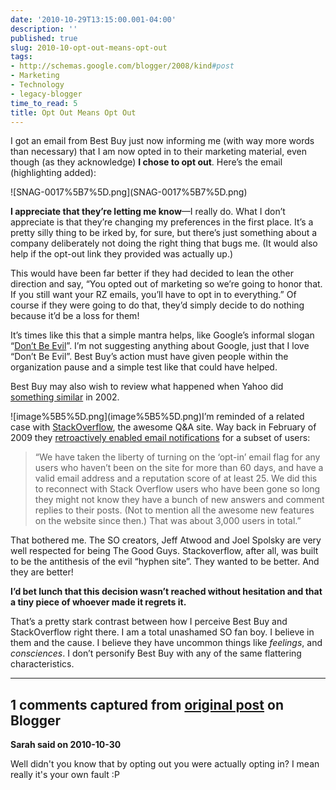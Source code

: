 ```yaml
---
date: '2010-10-29T13:15:00.001-04:00'
description: ''
published: true
slug: 2010-10-opt-out-means-opt-out
tags:
- http://schemas.google.com/blogger/2008/kind#post
- Marketing
- Technology
- legacy-blogger
time_to_read: 5
title: Opt Out Means Opt Out
---
```


<p>I got an email from Best Buy just now informing me (with way more words than necessary) that I am now opted in to their marketing material, even though (as they acknowledge) <strong>I chose to opt out</strong>. Here’s the email (highlighting added):</p>
<p>![SNAG-0017%5B7%5D.png](SNAG-0017%5B7%5D.png)</p>
<p><strong>I appreciate that they’re letting me know</strong>—I really do. What I don’t appreciate is that they’re changing my preferences in the first place. It’s a pretty silly thing to be irked by, for sure, but there’s just something about a company deliberately not doing the right thing that bugs me. (It would also help if the opt-out link they provided was actually up.)</p>
<p>This would have been far better if they had decided to lean the other direction and say, “You opted out of marketing so we’re going to honor that. If you still want your RZ emails, you’ll have to opt in to everything.” Of course if they were going to do that, they’d simply decide to do nothing because it’d be a loss for them!</p>
<p>It’s times like this that a simple mantra helps, like Google’s informal slogan “<a href="http://en.wikipedia.org/wiki/Don't_be_evil">Don’t Be Evil</a>”. I’m not suggesting anything about Google, just that I love “Don’t Be Evil”. Best Buy’s action must have given people within the organization pause and a simple test like that could have helped.</p>
<p>Best Buy may also wish to review what happened when Yahoo did <a href="http://www.wired.com/politics/security/news/2002/04/51461">something similar</a> in 2002. </p>
<p>![image%5B5%5D.png](image%5B5%5D.png)I’m reminded of a related case with <a href="http://stackoverflow.com/">StackOverflow</a>, the awesome Q&amp;A site. Way back in February of 2009 they <a href="http://blog.stackoverflow.com/2009/02/now-showing-email-notifications/">retroactively enabled email notifications</a> for a subset of users:</p>
<blockquote> 
<p>“We have taken the liberty of turning on the ‘opt-in’ email flag for any users who haven’t been on the site for more than 60 days, and have a valid email address and a reputation score of at least 25. We did this to reconnect with Stack Overflow users who have been gone so long they might not know they have a bunch of new answers and comment replies to their posts. (Not to mention all the awesome new features on the website since then.) That was about 3,000 users in total.”</p>
</blockquote>
<p>That bothered me. The SO creators, Jeff Atwood and Joel Spolsky are very well respected for being The Good Guys. Stackoverflow, after all, was built to be the antithesis of the evil “hyphen site”. They wanted to be better. And they are better!</p>
<p><strong>I’d bet lunch that this decision wasn’t reached without hesitation and that a tiny piece of whoever made it regrets it. </strong></p>
<p>That’s a pretty stark contrast between how I perceive Best Buy and StackOverflow right there. I am a total unashamed SO fan boy. I believe in them and the cause. I believe they have uncommon things like <em>feelings</em>, and <em>consciences</em>. I don’t personify Best Buy with any of the same flattering characteristics.</p>

---

## 1 comments captured from [original post](https://blog.wassupy.com/2010/10/opt-out-means-opt-out.html) on Blogger

**Sarah said on 2010-10-30**

Well didn't you know that by opting out you were actually opting in?  I mean really it's your own fault :P

